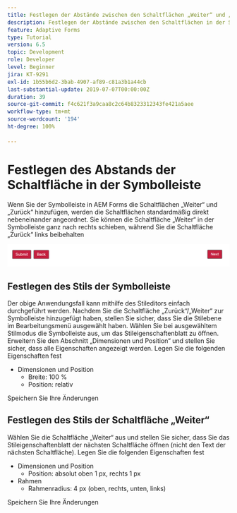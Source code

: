 ```yaml
---
title: Festlegen der Abstände zwischen den Schaltflächen „Weiter“ und „Zurück“ der Symbolleiste
description: Festlegen der Abstände zwischen den Schaltflächen in der Symbolleiste
feature: Adaptive Forms
type: Tutorial
version: 6.5
topic: Development
role: Developer
level: Beginner
jira: KT-9291
exl-id: 1b55b6d2-3bab-4907-af89-c81a3b1a44cb
last-substantial-update: 2019-07-07T00:00:00Z
duration: 39
source-git-commit: f4c621f3a9caa8c2c64b8323312343fe421a5aee
workflow-type: tm+mt
source-wordcount: '194'
ht-degree: 100%

---
```


# Festlegen des Abstands der Schaltfläche in der Symbolleiste

Wenn Sie der Symbolleiste in AEM Forms die Schaltflächen „Weiter“ und „Zurück“ hinzufügen, werden die Schaltflächen standardmäßig direkt nebeneinander angeordnet. Sie können die Schaltfläche „Weiter“ in der Symbolleiste ganz nach rechts schieben, während Sie die Schaltfläche „Zurück“ links beibehalten

![toolbar-spacing](assets/toolbar-spacing.png)


## Festlegen des Stils der Symbolleiste

Der obige Anwendungsfall kann mithilfe des Stileditors einfach durchgeführt werden. Nachdem Sie die Schaltfläche „Zurück“/„Weiter“ zur Symbolleiste hinzugefügt haben, stellen Sie sicher, dass Sie die Stilebene im Bearbeitungsmenü ausgewählt haben. Wählen Sie bei ausgewähltem Stilmodus die Symbolleiste aus, um das Stileigenschaftenblatt zu öffnen. Erweitern Sie den Abschnitt „Dimensionen und Position“ und stellen Sie sicher, dass alle Eigenschaften angezeigt werden. Legen Sie die folgenden Eigenschaften fest
* Dimensionen und Position
   * Breite: 100 %
   * Position: relativ

Speichern Sie Ihre Änderungen

## Festlegen des Stils der Schaltfläche „Weiter“

Wählen Sie die Schaltfläche „Weiter“ aus und stellen Sie sicher, dass Sie das Stileigenschaftenblatt der nächsten Schaltfläche öffnen (nicht den Text der nächsten Schaltfläche). Legen Sie die folgenden Eigenschaften fest
* Dimensionen und Position
   * Position: absolut oben 1 px, rechts 1 px
* Rahmen
   * Rahmenradius: 4 px (oben, rechts, unten, links)

Speichern Sie Ihre Änderungen
